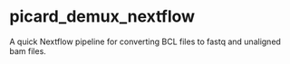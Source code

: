 # picard_demux_nextflow
A quick Nextflow pipeline for converting BCL files to fastq and unaligned bam files.  
